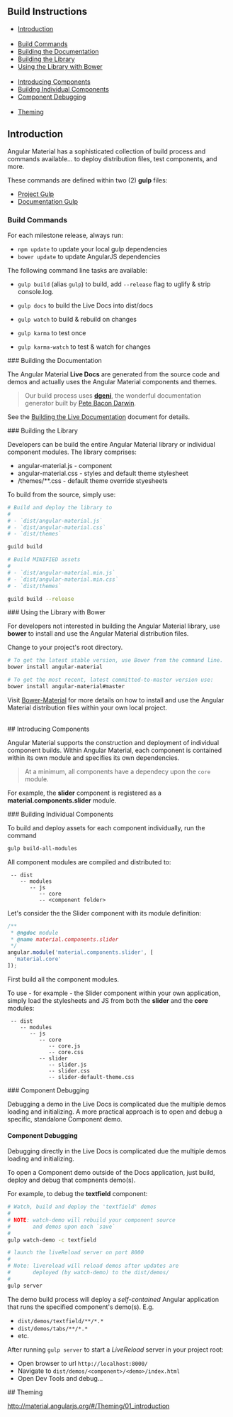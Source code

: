## Build Instructions

* [Introduction](#intro)<br/><br/>
* [Build Commands](#commands)
* [Building the Documentation](#livedocs)
* [Building the Library](#builds)
* [Using the Library with Bower](#bower)<br/><br/>
* [Introducing Components](#comp)
* [Buildng Individual Components](#comp_builds)
* [Component Debugging](#comp_debug)<br/><br/>
* [Theming](#themes)


## <a name="intro"></a> Introduction

Angular Material has a sophisticated collection of build process and commands available... to deploy distribution files, test components, and more.

These commands are defined within two (2) **gulp** files:

* [Project Gulp](../../gulpfile.js)
* [Documentation Gulp](../gulpfile.js)


### <a name="commands"></a> Build Commands

For each milestone release, always run:

- `npm update` to update your local gulp dependencies
- `bower update` to update AngularJS dependencies

The following command line tasks are available:

- `gulp build` (alias `gulp`) to build, add `--release` flag to uglify & strip console.log.
- `gulp docs` to build the Live Docs into dist/docs
- `gulp watch` to build & rebuild on changes


- `gulp karma` to test once
- `gulp karma-watch` to test & watch for changes

###<a name="livedocs"></a>  Building the Documentation

The Angular Material **Live Docs** are generated from the source code and demos and actually uses the Angular Material components and themes.

> Our build process uses **[dgeni](http://github.com/angular/dgeni)**, the wonderful documentation generator built by [Pete Bacon Darwin](https://github.com/petebacondarwin).

See the [Building the Live Documentation](../README.md#docs) document for details.

###<a name="builds"></a>  Building the Library

Developers can be build the entire Angular Material library or individual component modules. The library comprises:

* angular-material.js - component
* angular-material.css - styles and default theme stylesheet
* /themes/**.css  - default theme override styesheets

To build from the source, simply use:

```bash
# Build and deploy the library to
#
# - `dist/angular-material.js`
# - `dist/angular-material.css`
# - `dist/themes`

guild build

# Build MINIFIED assets
#
# - `dist/angular-material.min.js`
# - `dist/angular-material.min.css`
# - `dist/themes`

guild build --release
```

###<a name="bower"></a>  Using the Library with Bower 

For developers not interested in building the Angular Material library, use **bower** to install and use the Angular Material distribution files. 

Change to your project's root directory.

```bash
# To get the latest stable version, use Bower from the command line.
bower install angular-material

# To get the most recent, latest committed-to-master version use:
bower install angular-material#master
```

Visit [Bower-Material](https://github.com/angular/bower-material/blob/master/README.md) for more details on how to install and use the Angular Material distribution files within your own local project.

<br/>
##<a name="comp"></a> Introducing Components

Angular Material supports the construction and deployment of individual component builds. Within Angular Material, each component is contained within its own module and specifies its own dependencies.

> At a minimum, all components have a dependecy upon the `core` module.

For example, the **slider** component is registered as a **material.components.slider** module.

###<a name="comp_builds"></a> Building Individual Components

To build and deploy assets for each component individually, run the command

```bash
gulp build-all-modules
```

All component modules are compiled and distributed to:

```text
 -- dist
    -- modules
       -- js
          -- core
          -- <component folder>
```

Let's consider the the Slider component with its module definition:


```js
/**
 * @ngdoc module
 * @name material.components.slider
 */
angular.module('material.components.slider', [
  'material.core'
]);
```

First build all the component modules.

To use - for example - the Slider component within your own application, simply load the stylesheets and JS from both the **slider** and the **core** modules:


```text
 -- dist
    -- modules
       -- js
          -- core
             -- core.js
             -- core.css
          -- slider
             -- slider.js
             -- slider.css
             -- slider-default-theme.css
```

###<a name="comp_debug"></a> Component Debugging

Debugging a demo in the Live Docs is complicated due the multiple demos loading and initializing. A more practical approach is to open and debug a specific, standalone Component demo.

#### Component Debugging

Debugging directly in the Live Docs is complicated due the multiple demos loading and initializing. 

To open a Component demo outside of the Docs application, just build, deploy and debug that compnents demo(s).

For example, to debug the **textfield** component:

```bash
# Watch, build and deploy the 'textfield' demos
#
# NOTE: watch-demo will rebuild your component source
#       and demos upon each `save`
#
gulp watch-demo -c textfield

# launch the liveReload server on port 8000
#
# Note: livereload will reload demos after updates are
#       deployed (by watch-demo) to the dist/demos/
#
gulp server
```

The demo build process will deploy a *self-contained* Angular application that runs the specified component's demo(s). E.g.

* `dist/demos/textfield/**/*.*`
* `dist/demos/tabs/**/*.*`
*  etc.

After running `gulp server` to start a *LiveReload* server in your project root:

* Open browser to url `http://localhost:8000/`
* Navigate to `dist/demos/<component>/<demo>/index.html`
* Open Dev Tools and debug...


##<a name="themes"></a> Theming

http://material.angularjs.org/#/Theming/01_introduction

